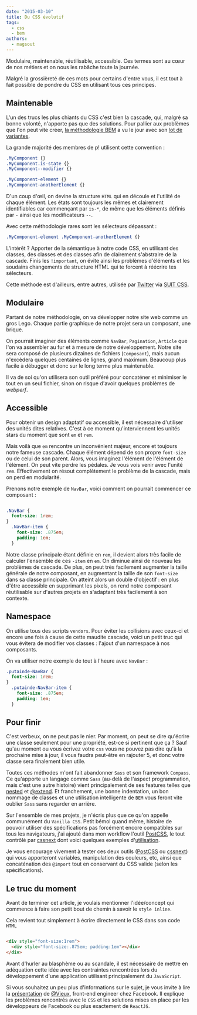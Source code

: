 ```yaml
---
date: "2015-03-10"
title: Du CSS évolutif
tags:
  - css
  - bem
authors:
  - magsout
---
```


Modulaire, maintenable, réutilisable, accessible. Ces termes sont au cœur de nos métiers et on nous les rabâche toute la journée.

Malgré la grossièreté de ces mots pour certains d'entre vous, il est tout à fait possible de pondre du CSS en utilisant tous ces principes.

## Maintenable

L'un des trucs les plus chiants du CSS c'est bien la cascade, qui, malgré sa bonne volonté, n'apporte pas que des solutions. Pour pallier aux problèmes que l'on peut vite créer, [la méthodologie BEM](http://putaindecode.fr/posts/css/petite-definition-bem/) a vu le jour avec son [lot de variantes](http://blog.kaelig.fr/post/48196348743/fifty-shades-of-bem).

La grande majorité des membres de p! utilisent cette convention :

```css
.MyComponent {}
.MyComponent.is-state {}
.MyComponent--modifier {}

.MyComponent-element {}
.MyComponent-anotherElement {}
```

D'un coup d'œil, on devine la structure `HTML` qui en découle et l'utilité de chaque élément. Les états sont toujours les mêmes et clairement identifiables car commençant par `is-*`, de même que les éléments définis par `-` ainsi que les modificateurs `--`.

Avec cette méthodologie rares sont les sélecteurs dépassant :

 ```css
 .MyComponent-element .MyComponent-anotherElement {}
 ```

L'intérêt ? Apporter de la sémantique à notre code CSS, en utilisant des classes, des classes et des classes afin de clairement s'abstraire de la cascade. Finis les `!important`, on évite ainsi les problèmes d'éléments et les soudains changements de structure HTML qui te forcent à réécrire tes sélecteurs.


Cette méthode est d'ailleurs, entre autres, utilisée par [Twitter](http://twitter.com) via [SUIT CSS](http://suitcss.github.io/).


## Modulaire

Partant de notre méthodologie, on va développer notre site web comme un gros Lego. Chaque partie graphique de notre projet sera un composant, une brique.

On pourrait imaginer des éléments comme `NavBar`, `Pagination`, `Article` que l'on va assembler au fur et à mesure de notre développement. Notre site sera composé de plusieurs dizaines de fichiers (`Composant`), mais aucun n'excèdera quelques centaines de lignes, grand maximum. Beaucoup plus facile à débugger et donc sur le long terme plus maintenable.

Il va de soi qu'on utilisera son outil préféré pour concaténer et minimiser le tout en un seul fichier, sinon on risque d'avoir quelques problèmes de _webperf_.


## Accessible

Pour obtenir un design adaptatif ou accessible, il est nécessaire d'utiliser des unités dites relatives. C'est à ce moment qu'interviennent les unités stars du moment que sont `em` et `rem`.

Mais voilà que `em` rencontre un inconvénient majeur, encore et toujours notre fameuse cascade. Chaque élément dépend de son propre `font-size` ou de celui de son parent. Alors, vous imaginez l'élément de l'élément de l'élément. On peut vite perdre les pédales. Je vous vois venir avec l'unité `rem`. Effectivement on résout complètement le problème de la cascade, mais on perd en modularité.

Prenons notre exemple de `NavBar`, voici comment on pourrait commencer ce composant :

```css

.NavBar {
  font-size: 1rem;
}
  .NavBar-item {
    font-size: .875em;
    padding: 1em;
  }
```

Notre classe principale étant définie en `rem`, il devient alors très facile de calculer l'ensemble de ces `-item` en `em`.
On diminue ainsi de nouveau les problèmes de cascade. De plus, on peut très facilement augmenter la taille générale de notre composant, en augmentant la taille de son `font-size` dans sa classe principale.
On atteint alors un double d'objectif : en plus d'être accessible en supprimant les pixels, on rend notre composant réutilisable sur d'autres projets en s'adaptant très facilement à son contexte.


## Namespace

On utilise tous des scripts `vendors`. Pour éviter les collisions avec ceux-ci et encore une fois à cause de cette maudite cascade, voici un petit truc qui vous évitera de modifier vos classes : l'ajout d'un namespace à nos composants.

On va utiliser notre exemple de tout à l'heure avec `NavBar` :

```css
.putainde-NavBar {
  font-size: 1rem;
}
  .putainde-NavBar-item {
    font-size: .875em;
    padding: 1em;
  }
```

## Pour finir

C'est verbeux, on ne peut pas le nier. Par moment, on peut se dire qu'écrire une classe seulement pour une propriété, est-ce si pertinent que ça ? Sauf qu'au moment ou vous écrivez votre `css` vous ne pouvez pas dire qu'à la prochaine mise à jour, il vous faudra peut-être en rajouter 5, et donc votre classe sera finalement bien utile.

Toutes ces méthodes m'ont fait abandonner `Sass` et son framework `Compass`. Ce qu'apporte un langage comme `Sass` (au-delà de l'aspect programmation, mais c'est une autre histoire) vient principalement de ses features telles que  [nested](http://sass-lang.com/documentation/file.SASS_REFERENCE.html#nested_rules) et [@extend](http://sass-lang.com/documentation/file.SASS_REFERENCE.html#extend). Et franchement, une bonne indentation, un bon nommage de classes et une utilisation intelligente de `BEM` vous feront vite oublier `Sass` sans regarder en arrière.

Sur l'ensemble de mes projets, je n'écris plus que ce qu'on appelle communément du `Vanilla CSS`. Petit bémol quand même, histoire de pouvoir utiliser des spécifications pas forcément encore compatibles sur tous les navigateurs, j'ai ajouté dans mon workflow l'outil [PostCSS](https://github.com/postcss/postcss), le tout contrôlé par [cssnext](http://cssnext.github.io/) dont voici quelques exemples d'[utilisation](https://cssnext.github.io/cssnext-playground/).

Je vous encourage vivement à tester ces deux outils ([PostCSS](https://github.com/postcss/postcss) ou [cssnext](http://cssnext.github.io/)) qui vous apporteront variables, manipulation des couleurs, etc, ainsi que concaténation des `@import` tout en conservant du CSS valide (selon les spécifications).


## Le truc du moment

Avant de terminer cet article, je voulais mentionner l'idée/concept qui commence à faire son petit bout de chemin à savoir le `style inline`.

Cela revient tout simplement à écrire directement le CSS dans son code `HTML`


```html

<div style="font-size:1rem">
  <div style="font-size:.875em; padding:1em"></div>
</div>

```

Avant d'hurler au blasphème ou au scandale, il est nécessaire de mettre en adéquation cette idée avec les contraintes rencontrées lors du développement d'une application utilisant principalement du `JavaScript`.

Si vous souhaitez un peu plus d'informations sur le sujet, je vous invite à lire la [présentation](https://speakerdeck.com/vjeux/react-css-in-js) de [@Vjeux](https://twitter.com/Vjeux), front-end engineer chez Facebook. Il explique les problèmes rencontrés avec le `CSS` et les solutions mises en place par les développeurs de Facebook ou plus exactement de `ReactJS`.
